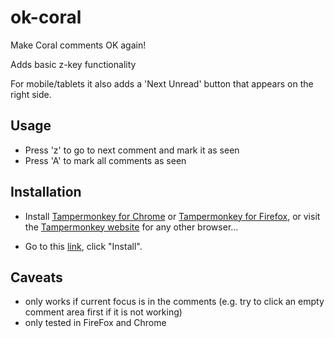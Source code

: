# ok-coral
Make Coral comments OK again!

Adds basic z-key functionality

For mobile/tablets it also adds a 'Next Unread' button that appears on the right side.

## Usage

- Press 'z' to go to next comment and mark it as seen
- Press 'A' to mark all comments as seen

## Installation 

- Install [Tampermonkey for Chrome](https://chrome.google.com/webstore/detail/tampermonkey/dhdgffkkebhmkfjojejmpbldmpobfkfo?hl=en)
or [Tampermonkey for Firefox](https://addons.mozilla.org/en-US/firefox/addon/tampermonkey/), or visit the [Tampermonkey website](https://www.tampermonkey.net/) for any other browser...

- Go to this [link](https://github.com/MikeSmithEU/ok-coral/raw/main/ok-coral.user.js), click "Install".

## Caveats

 - only works if current focus is in the comments (e.g. try to click an empty comment area first if it is not working)
 - only tested in FireFox and Chrome
